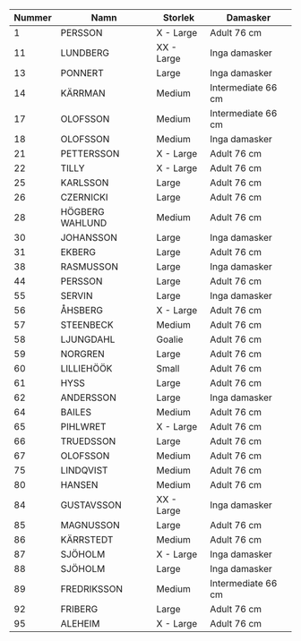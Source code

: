 | Nummer | Namn            | Storlek    | Damasker           |
|--------|-----------------|------------|--------------------|
| 1      | PERSSON         | X - Large  | Adult 76 cm        |
| 11     | LUNDBERG        | XX - Large | Inga damasker      |
| 13     | PONNERT         | Large      | Inga damasker      |
| 14     | KÄRRMAN         | Medium     | Intermediate 66 cm |
| 17     | OLOFSSON        | Medium     | Intermediate 66 cm |
| 18     | OLOFSSON        | Medium     | Inga damasker      |
| 21     | PETTERSSON      | X - Large  | Adult 76 cm        |
| 22     | TILLY           | X - Large  | Adult 76 cm        |
| 25     | KARLSSON        | Large      | Adult 76 cm        |
| 26     | CZERNICKI       | Large      | Adult 76 cm        |
| 28     | HÖGBERG WAHLUND | Medium     | Adult 76 cm        |
| 30     | JOHANSSON       | Large      | Inga damasker      |
| 31     | EKBERG          | Large      | Adult 76 cm        |
| 38     | RASMUSSON       | Large      | Inga damasker      |
| 44     | PERSSON         | Large      | Adult 76 cm        |
| 55     | SERVIN          | Large      | Inga damasker      | 
| 56     | ÅHSBERG         | X - Large  | Adult 76 cm        |
| 57     | STEENBECK       | Medium     | Adult 76 cm        |
| 58     | LJUNGDAHL       | Goalie     | Adult 76 cm        |
| 59     | NORGREN         | Large      | Adult 76 cm        |
| 60     | LILLIEHÖÖK      | Small      | Adult 76 cm        |
| 61     | HYSS            | Large      | Adult 76 cm        |
| 62     | ANDERSSON       | Large      | Inga damasker      |
| 64     | BAILES          | Medium     | Adult 76 cm        |
| 65     | PIHLWRET        | X - Large  | Adult 76 cm        |
| 66     | TRUEDSSON       | Large      | Adult 76 cm        |
| 67     | OLOFSSON        | Medium     | Adult 76 cm        |
| 75     | LINDQVIST       | Medium     | Adult 76 cm        |
| 80     | HANSEN          | Medium     | Adult 76 cm        |
| 84     | GUSTAVSSON      | XX - Large | Inga damasker      |
| 85     | MAGNUSSON       | Large      | Adult 76 cm        |
| 86     | KÄRRSTEDT       | Medium     | Adult 76 cm        |
| 87     | SJÖHOLM         | X - Large  | Inga damasker      |
| 88     | SJÖHOLM         | Large      | Inga damasker      |
| 89     | FREDRIKSSON     | Medium     | Intermediate 66 cm |
| 92     | FRIBERG         | Large      | Adult 76 cm        |
| 95     | ALEHEIM         | X - Large  | Adult 76 cm        |

